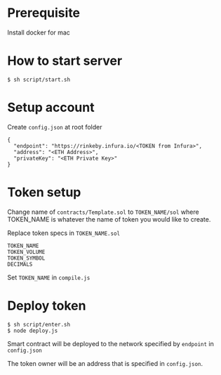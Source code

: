 # Prerequisite

Install docker for mac


# How to start server

```
$ sh script/start.sh
```

# Setup account

Create `config.json` at root folder

```
{
  "endpoint": "https://rinkeby.infura.io/<TOKEN from Infura>",
  "address": "<ETH Address>",
  "privateKey": "<ETH Private Key>"
}
```

# Token setup

Change name of  `contracts/Template.sol` to `TOKEN_NAME/sol` where TOKEN_NAME is whatever the name of token you would like to create.

Replace token specs in `TOKEN_NAME.sol`

```
TOKEN_NAME
TOKEN_VOLUME
TOKEN_SYMBOL
DECIMALS
```

Set `TOKEN_NAME` in `compile.js`

# Deploy token

```
$ sh script/enter.sh
$ node deploy.js
```

Smart contract will be deployed to the network specified by `endpoint` in `config.json`

The token owner will be an address that is specified in `config.json`.


